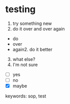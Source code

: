 # testing

1. try something new
2. do it over and over again
  - do
  - over
  - again2. do it better
3. what else?
4. I'm not sure
  - [ ] yes
  - [ ] no
  - [x] maybe

keywords: sop, test
